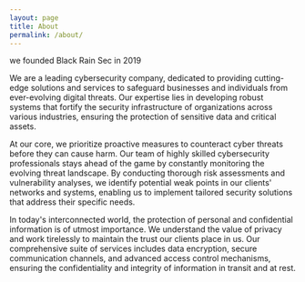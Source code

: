 ```yaml
---
layout: page
title: About
permalink: /about/
---
```

we founded Black Rain Sec in 2019

We are a leading cybersecurity company, dedicated to providing cutting-edge solutions and services to safeguard businesses and individuals from ever-evolving digital threats. Our expertise lies in developing robust systems that fortify the security infrastructure of organizations across various industries, ensuring the protection of sensitive data and critical assets.

At our core, we prioritize proactive measures to counteract cyber threats before they can cause harm. Our team of highly skilled cybersecurity professionals stays ahead of the game by constantly monitoring the evolving threat landscape. By conducting thorough risk assessments and vulnerability analyses, we identify potential weak points in our clients' networks and systems, enabling us to implement tailored security solutions that address their specific needs.

In today's interconnected world, the protection of personal and confidential information is of utmost importance. We understand the value of privacy and work tirelessly to maintain the trust our clients place in us. Our comprehensive suite of services includes data encryption, secure communication channels, and advanced access control mechanisms, ensuring the confidentiality and integrity of information in transit and at rest.



